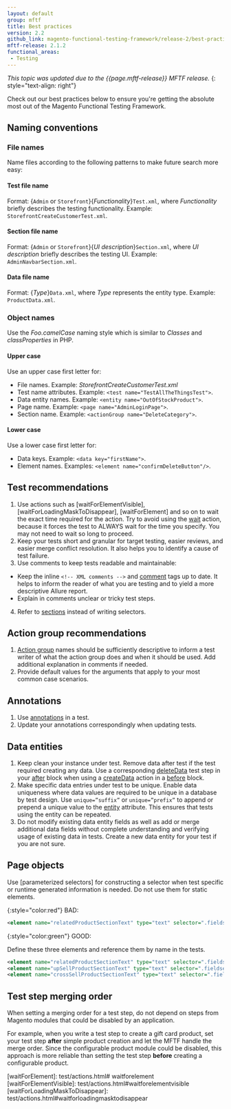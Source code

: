 ```yaml
---
layout: default
group: mftf
title: Best practices
version: 2.2
github_link: magento-functional-testing-framework/release-2/best-practices.md
mftf-release: 2.1.2
functional_areas:
 - Testing
---
```


_This topic was updated due to the {{page.mftf-release}} MFTF release._
{: style="text-align: right"}

Check out our best practices below to ensure you're getting the absolute most out of the Magento Functional Testing Framework.

## Naming conventions

### File names

Name files according to the following patterns to make future search more easy:

#### Test file name

Format: {`Admin` or `Storefront`}{_Functionality_}`Test.xml`, where _Functionality_ briefly describes the testing functionality.
Example: `StorefrontCreateCustomerTest.xml`.

#### Section file name

Format: {`Admin` or `Storefront`}{_UI description_}`Section.xml`, where _UI description_ briefly describes the testing UI.
Example: `AdminNavbarSection.xml`.

#### Data file name

Format: {_Type_}`Data.xml`, where _Type_ represents the entity type.
Example: `ProductData.xml`.

### Object names

Use the _Foo.camelCase_ naming style which is similar to _Classes_ and _classProperties_ in PHP.

#### Upper case

Use an upper case first letter for:
- File names. Example: _StorefrontCreateCustomerTest.xml_
- Test name attributes. Example: `<test name="TestAllTheThingsTest">`.
- Data entity names. Example: `<entity name="OutOfStockProduct">`.
- Page name. Example: `<page name="AdminLoginPage">`.
- Section name. Example: `<actionGroup name="DeleteCategory">`.

#### Lower case

Use a lower case first letter for:
- Data keys. Example: `<data key="firstName">`.
- Element names. Examples: `<element name="confirmDeleteButton"/>`.

## Test recommendations

1. Use actions such as [waitForElementVisible], [waitForLoadingMaskToDisappear], [waitForElement] and so on to wait the exact time required for the action.
 Try to avoid using the [wait] action, because it forces the test to ALWAYS wait for the time you specify. You may not need to wait so long to proceed.
2. Keep your tests short and granular for target testing, easier reviews, and easier merge conflict resolution.
 It also helps you to identify a cause of test failure.
3. Use comments to keep tests readable and maintainable:
  * Keep the inline `<!-- XML comments -->` and [comment] tags up to date.
  It helps to inform the reader of what you are testing and to yield a more descriptive Allure report.
  * Explain in comments unclear or tricky test steps.
4. Refer to [sections] instead of writing selectors.

## Action group recommendations

1. [Action group] names should be sufficiently descriptive to inform a test writer of what the action group does and when it should be used.
 Add additional explanation in comments if needed. 
2. Provide default values for the arguments that apply to your most common case scenarios.

## Annotations

1. Use [annotations] in a test. 
2. Update your annotations correspondingly when updating tests.
 
## Data entities

1. Keep clean your instance under test.
 Remove data after test if the test required creating any data.
 Use a corresponding [deleteData] test step in your [after] block when using a [createData] action in a [before] block.
2. Make specific data entries under test to be unique.
 Enable data uniqueness where data values are required to be unique in a database by test design. 
 Use `unique=”suffix”` or `unique=”prefix”` to append or prepend a unique value to the [entity] attribute.
 This ensures that tests using the entity can be repeated.
3. Do not modify existing data entity fields as well as add or merge additional data fields without complete understanding and verifying usage of existing data in tests.
 Create a new data entity for your test if you are not sure.

## Page objects

Use [parameterized selectors] for constructing a selector when test specific or runtime generated information is needed.
Do not use them for static elements.

{:style="color:red"}
BAD:
``` xml
<element name="relatedProductSectionText" type="text" selector=".fieldset-wrapper.admin__fieldset-section[data-index='{{productType}}']" parameterized="true"/>
```

{:style="color:green"}
GOOD:

Define these three elements and reference them by name in the tests.
``` xml
<element name="relatedProductSectionText" type="text" selector=".fieldset-wrapper.admin__fieldset-section[data-index='related']"/>
<element name="upSellProductSectionText" type="text" selector=".fieldset-wrapper.admin__fieldset-section[data-index='upsell']"/>
<element name="crossSellProductSectionText" type="text" selector=".fieldset-wrapper.admin__fieldset-section[data-index='crosssell']"/>
```


## Test step merging order

When setting a merging order for a test step, do not depend on steps from Magento modules that could be disabled by an application.

For example, when you write a test step to create a gift card product, set your test step **after** simple product creation and let the MFTF handle the merge order.
Since the configurable product module could be disabled, this approach is more reliable than setting the test step **before** creating a configurable product.

<!-- Link definitions -->

[Action group]: test/action-groups.html
[after]: test/actions.html#before-and-after
[annotations]: test/annotations.html
[before]: test/actions.html#before-and-after
[comment]: test/actions.html#comment
[createData]: test/actions.html#createdata
[deleteData]: test/actions.html#deletedata
[entity]: data.html
[sections]: section.html
[wait]: test/actions.html#wait
[waitForElement]: test/actions.html# waitforelement
[waitForElementVisible]: test/actions.html#waitforelementvisible
[waitForLoadingMaskToDisappear]: test/actions.html#waitforloadingmasktodisappear